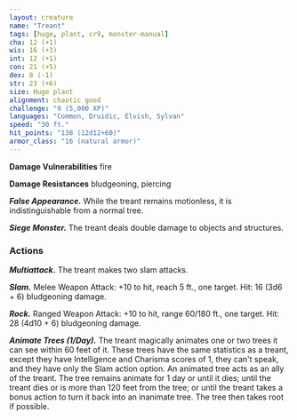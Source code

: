 ```yaml
---
layout: creature
name: "Treant"
tags: [huge, plant, cr9, monster-manual]
cha: 12 (+1)
wis: 16 (+3)
int: 12 (+1)
con: 21 (+5)
dex: 8 (-1)
str: 23 (+6)
size: Huge plant
alignment: chaotic good
challenge: "9 (5,000 XP)"
languages: "Common, Druidic, Elvish, Sylvan"
speed: "30 ft."
hit_points: "138 (12d12+60)"
armor_class: "16 (natural armor)"
---
```


**Damage Vulnerabilities** fire

**Damage Resistances** bludgeoning, piercing

***False Appearance.*** While the treant remains motionless, it is indistinguishable from a normal tree.

***Siege Monster.*** The treant deals double damage to objects and structures.

### Actions

***Multiattack.*** The treant makes two slam attacks.

***Slam.*** Melee Weapon Attack: +10 to hit, reach 5 ft., one target. Hit: 16 (3d6 + 6) bludgeoning damage.

***Rock.*** Ranged Weapon Attack: +10 to hit, range 60/180 ft., one target. Hit: 28 (4d10 + 6) bludgeoning damage.

***Animate Trees (1/Day).*** The treant magically animates one or two trees it can see within 60 feet of it. These trees have the same statistics as a treant, except they have Intelligence and Charisma scores of 1, they can't speak, and they have only the Slam action option. An animated tree acts as an ally of the treant. The tree remains animate for 1 day or until it dies; until the treant dies or is more than 120 feet from the tree; or until the treant takes a bonus action to turn it back into an inanimate tree. The tree then takes root if possible.